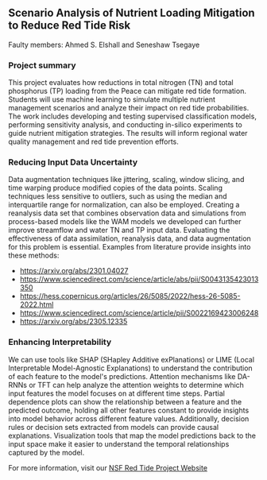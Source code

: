 ## Scenario Analysis of Nutrient Loading Mitigation to Reduce Red Tide Risk

Faulty members: Ahmed S. Elshall and Seneshaw Tsegaye

### Project summary

This project evaluates how reductions in total nitrogen (TN) and total phosphorus (TP) loading from the Peace can mitigate red tide formation. Students will use machine learning to simulate multiple nutrient management scenarios and analyze their impact on red tide probabilities. The work includes developing and testing supervised classification models, performing sensitivity analysis, and conducting in-silico experiments to guide nutrient mitigation strategies. The results will inform regional water quality management and red tide prevention efforts.


### Reducing Input Data Uncertainty
Data augmentation techniques like jittering, scaling, window slicing, and time warping produce modified copies of the data points. Scaling techniques less sensitive to outliers, such as using the median and interquartile range for normalization, can also be employed. Creating a reanalysis data set that combines observation data and simulations from process-based models like the WAM models we developed can further improve streamflow and water TN and TP input data. Evaluating the effectiveness of data assimilation, reanalysis data, and data augmentation for this problem is essential. Examples from literature provide insights into these methods:

-  https://arxiv.org/abs/2301.04027
-  https://www.sciencedirect.com/science/article/abs/pii/S0043135423013350
-  https://hess.copernicus.org/articles/26/5085/2022/hess-26-5085-2022.html
-  https://www.sciencedirect.com/science/article/pii/S0022169423006248
-  https://arxiv.org/abs/2305.12335    

### Enhancing Interpretability

We can use tools like SHAP (SHapley Additive exPlanations) or LIME (Local Interpretable Model-Agnostic Explanations) to understand the contribution of each feature to the model's predictions. Attention mechanisms like DA-RNNs or TFT can help analyze the attention weights to determine which input features the model focuses on at different time steps. Partial dependence plots can show the relationship between a feature and the predicted outcome, holding all other features constant to provide insights into model behavior across different feature values. Additionally, decision rules or decision sets extracted from models can provide causal explanations. Visualization tools that map the model predictions back to the input space make it easier to understand the temporal relationships captured by the model.
    
For more information, visit our [NSF Red Tide Project Website](https://atmos.eoas.fsu.edu/~mye/EarthSystemModeling.php) 
